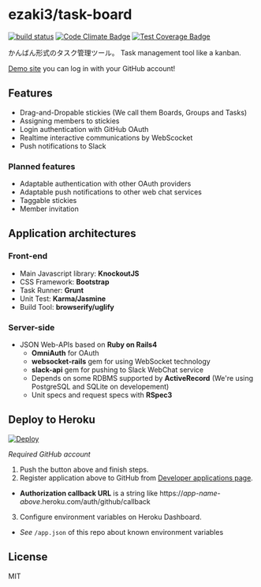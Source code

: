 # ezaki3/task-board

[![build status](https://circleci.com/gh/ezaki3/task-board.svg?style=shield&circle-token=b958b224e58d54299823290b6bc4dea139dde2aa)](https://circleci.com/gh/ezaki3/task-board)
[![Code Climate Badge](https://codeclimate.com/github/ezaki3/task-board/badges/gpa.svg)](https://codeclimate.com/github/ezaki3/task-board)
[![Test Coverage Badge](https://codeclimate.com/github/ezaki3/task-board/badges/coverage.svg)](https://codeclimate.com/github/ezaki3/task-board/coverage)

かんばん形式のタスク管理ツール。
Task management tool like a kanban.

[Demo site](http://task-board.dqn.ch) you can log in with your GitHub account!


## Features

* Drag-and-Dropable stickies (We call them Boards, Groups and Tasks)
* Assigning members to stickies
* Login authentication with GitHub OAuth
* Realtime interactive communications by WebScocket
* Push notifications to Slack

### Planned features

* Adaptable authentication with other OAuth providers
* Adaptable push notifications to other web chat services
* Taggable stickies
* Member invitation


## Application architectures


### Front-end

* Main Javascript library: **KnockoutJS**
* CSS Framework: **Bootstrap**
* Task Runner: **Grunt**
* Unit Test: **Karma/Jasmine**
* Build Tool: **browserify/uglify**


### Server-side

* JSON Web-APIs based on **Ruby on Rails4**
  - **OmniAuth** for OAuth
  - **websocket-rails** gem for using WebSocket technology
  - **slack-api** gem for pushing to Slack WebChat service
  - Depends on some RDBMS supported by **ActiveRecord** (We're using PostgreSQL and SQLite on developement)
  - Unit specs and request specs with **RSpec3**


## Deploy to Heroku

[![Deploy](https://www.herokucdn.com/deploy/button.png)](https://heroku.com/deploy)

_Required GitHub account_

1. Push the button above and finish steps.
2. Register application above to GitHub from [Developer applications page](https://github.com/settings/developers).
  * **Authorization callback URL** is a string like https://*app-name-above*.heroku.com/auth/github/callback
3. Configure environment variables on Heroku Dashboard.
  * *See* `/app.json` of this repo about known environment variables


## License

MIT
